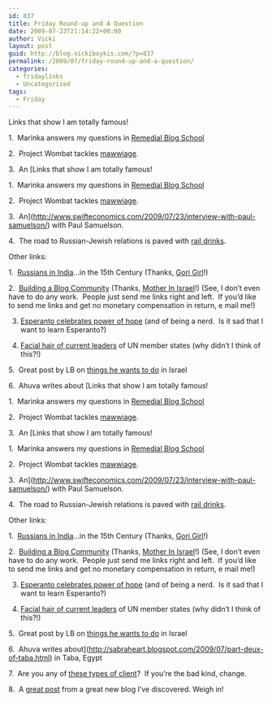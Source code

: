 ```yaml
---
id: 837
title: Friday Round-up and A Question
date: 2009-07-23T21:14:22+00:00
author: Vicki
layout: post
guid: http://blog.vickiboykis.com/?p=837
permalink: /2009/07/friday-round-up-and-a-question/
categories:
  - fridaylinks
  - Uncategorized
tags:
  - Friday
---
```

Links that show I am totally famous!

1.  Marinka answers my questions in [Remedial Blog School](http://www.motherhoodinnyc.com/2009/07/remedial-blog-school-your-questions.html)

2.  Project Wombat tackles [mawwiage](http://projectwombat.blogspot.com/2009/07/mawwiage.html).

3.  An [Links that show I am totally famous!

1.  Marinka answers my questions in [Remedial Blog School](http://www.motherhoodinnyc.com/2009/07/remedial-blog-school-your-questions.html)

2.  Project Wombat tackles [mawwiage](http://projectwombat.blogspot.com/2009/07/mawwiage.html).

3.  An](http://www.swifteconomics.com/2009/07/23/interview-with-paul-samuelson/) with Paul Samuelson.

4.  The road to Russian-Jewish relations is paved with [rail drinks](http://tolerantnation.wordpress.com/2009/07/24/grey-goose-vs-black-bear/).

Other links:

1.  [Russians in India](http://jostamon.blogspot.com/2009/06/russian-in-india.html)&#8230;in the 15th Century (Thanks, [Gori Girl](http://www.gorigirl.com)!)

2.  [Building a Blog Community](http://www.amotherinisrael.com/2008/11/04/commenting-on-comments-building-a-blog-community/) (Thanks, [Mother In Israel](http://www.amotherinisrael.com/2008/11/04/commenting-on-comments-building-a-blog-community/)!) (See, I don&#8217;t even have to do any work.  People just send me links right and left.  If you&#8217;d like to send me links and get no monetary compensation in return, e mail me!)

3. [Esperanto celebrates power of hope](http://news.bbc.co.uk/2/hi/middle_east/8159082.stm) (and of being a nerd.  Is it sad that I want to learn Esperanto?)

4. [Facial hair of current leaders](http://www.flipflopflyin.com/g/2007/07/whiskers-ii-whole-lot-of-shavin-going.html) of UN member states (why didn&#8217;t I think of this?!)

5.  Great post by LB on [things he wants to do](http://occidentalisraeli.com/2009/07/21/israel/) in Israel

6.  Ahuva writes about [Links that show I am totally famous!

1.  Marinka answers my questions in [Remedial Blog School](http://www.motherhoodinnyc.com/2009/07/remedial-blog-school-your-questions.html)

2.  Project Wombat tackles [mawwiage](http://projectwombat.blogspot.com/2009/07/mawwiage.html).

3.  An [Links that show I am totally famous!

1.  Marinka answers my questions in [Remedial Blog School](http://www.motherhoodinnyc.com/2009/07/remedial-blog-school-your-questions.html)

2.  Project Wombat tackles [mawwiage](http://projectwombat.blogspot.com/2009/07/mawwiage.html).

3.  An](http://www.swifteconomics.com/2009/07/23/interview-with-paul-samuelson/) with Paul Samuelson.

4.  The road to Russian-Jewish relations is paved with [rail drinks](http://tolerantnation.wordpress.com/2009/07/24/grey-goose-vs-black-bear/).

Other links:

1.  [Russians in India](http://jostamon.blogspot.com/2009/06/russian-in-india.html)&#8230;in the 15th Century (Thanks, [Gori Girl](http://www.gorigirl.com)!)

2.  [Building a Blog Community](http://www.amotherinisrael.com/2008/11/04/commenting-on-comments-building-a-blog-community/) (Thanks, [Mother In Israel](http://www.amotherinisrael.com/2008/11/04/commenting-on-comments-building-a-blog-community/)!) (See, I don&#8217;t even have to do any work.  People just send me links right and left.  If you&#8217;d like to send me links and get no monetary compensation in return, e mail me!)

3. [Esperanto celebrates power of hope](http://news.bbc.co.uk/2/hi/middle_east/8159082.stm) (and of being a nerd.  Is it sad that I want to learn Esperanto?)

4. [Facial hair of current leaders](http://www.flipflopflyin.com/g/2007/07/whiskers-ii-whole-lot-of-shavin-going.html) of UN member states (why didn&#8217;t I think of this?!)

5.  Great post by LB on [things he wants to do](http://occidentalisraeli.com/2009/07/21/israel/) in Israel

6.  Ahuva writes about](http://sabraheart.blogspot.com/2009/07/part-deux-of-taba.html) in Taba, Egypt

7.  Are you any of [these types of client](http://blog.monicaobrien.com/4-clients-i-avoid-and-2-i-love/)?  If you&#8217;re the bad kind, change.

8.  A [great post](http://meepa.wordpress.com/2009/07/23/in-defense-of-history/) from a great new blog I&#8217;ve discovered. Weigh in!